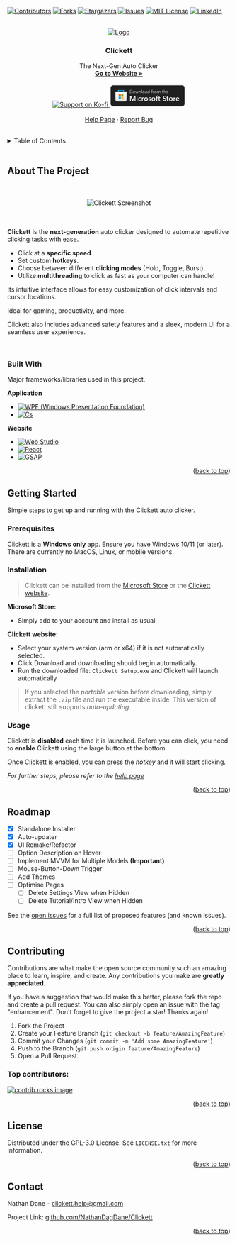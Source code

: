 <!-- Improved compatibility of back to top link: See: https://github.com/othneildrew/Best-README-Template/pull/73 -->
<a id="readme-top"></a>
<!--
*** Thanks for checking out the Best-README-Template. If you have a suggestion
*** that would make this better, please fork the repo and create a pull request
*** or simply open an issue with the tag "enhancement".
*** Don't forget to give the project a star!
*** Thanks again! Now go create something AMAZING! :D
-->



<!-- PROJECT SHIELDS -->
<!--
*** I'm using markdown "reference style" links for readability.
*** Reference links are enclosed in brackets [ ] instead of parentheses ( ).
*** See the bottom of this document for the declaration of the reference variables
*** for contributors-url, forks-url, etc. This is an optional, concise syntax you may use.
*** https://www.markdownguide.org/basic-syntax/#reference-style-links
-->
[![Contributors][contributors-shield]][contributors-url]
[![Forks][forks-shield]][forks-url]
[![Stargazers][stars-shield]][stars-url]
[![Issues][issues-shield]][issues-url]
[![MIT License][license-shield]][license-url]
[![LinkedIn][linkedin-shield]][linkedin-url]



<!-- PROJECT LOGO -->
<br />
<div align="center">
  <a href="https://clickett.app">
    <img src="https://raw.githubusercontent.com/NathanDagDane/Clickett/refs/heads/master/res/iconround.png" alt="Logo" width="120" height="120">
  </a>

  <h3 align="center">Clickett</h3>

  <p align="center">
    The Next-Gen Auto Clicker
    <br />
    <a href="clickett.app"><strong>Go to Website »</strong></a>
    <br />
    <br />
    <a href="https://ko-fi.com/L4L0K0358">
      <img src="https://cdn.prod.website-files.com/5c14e387dab576fe667689cf/64f1a9ddd0246590df69ea1a_kofi_short_button_dark%25402x-p-500.png" alt="Support on Ko-fi" height="50">
    </a>
    <a href="https://www.microsoft.com/store/productId/9NW55MH6VMHG">
      <img src="https://raw.githubusercontent.com/microsoft/app-store-badge/refs/heads/main/src/images/en-US%20dark.svg" alt="Download from Microsoft Store" height="50">
    </a>
    <br />
    <br />
    <a href="https://clickett.notion.site/10d6a3a1c22b80f6ad0ff5e1f4d90313?v=10d6a3a1c22b80e6a075000cd90e017c&pvs=4">Help Page</a>
    ·
    <a href="https://github.com/NathanDagDane/Clickett/issues/new?assignees=&labels=bug%2Cuser&projects=&template=bug_report.yml&title=%5BBug%5D%3A">Report Bug</a>
  </p>
</div>

<br />

<!-- TABLE OF CONTENTS -->
<details>
  <summary>Table of Contents</summary>
  <ol>
    <li>
      <a href="#about-the-project">About The Project</a>
      <ul>
        <li><a href="#built-with">Built With</a></li>
      </ul>
    </li>
    <li>
      <a href="#getting-started">Getting Started</a>
      <ul>
        <li><a href="#prerequisites">Prerequisites</a></li>
        <li><a href="#installation">Installation</a></li>
        <li><a href="#usage">Usage</a></li>
      </ul>
    </li>
    <li><a href="#roadmap">Roadmap</a></li>
    <li><a href="#contributing">Contributing</a></li>
    <li><a href="#license">License</a></li>
    <li><a href="#contact">Contact</a></li>
  </ol>
</details>

<br />

<!-- ABOUT THE PROJECT -->
## About The Project

<br />
<br />

<div align="center">
  <img src="https://raw.githubusercontent.com/NathanDagDane/Clickett/refs/heads/resources/screenshots/Clickett%20Enabled.png" alt="Clickett Screenshot" width="700">
</div>

<br />
<br />

**Clickett** is the **next-generation** auto clicker designed to automate repetitive clicking tasks with ease.

* Click at a **specific speed**.
* Set custom **hotkeys**.
* Choose between different **clicking modes** (Hold, Toggle, Burst).
* Utilize **multithreading** to click as fast as your computer can handle!

Its intuitive interface allows for easy customization of click intervals and cursor locations.

Ideal for gaming, productivity, and more.

Clickett also includes advanced safety features and a sleek, modern UI for a seamless user experience.

<br />

### Built With

Major frameworks/libraries used in this project.

**Application**
* [![WPF (Windows Presentation Foundation)](https://img.shields.io/badge/WPF-7f55e1?style=for-the-badge&logo=dotnet&link=https://github.com/dotnet/wpf)](https://github.com/dotnet/wpf)
* [![Cs](https://img.shields.io/badge/sharp-007bff?style=for-the-badge&logo=c&logoColor=fff&link=https://learn.microsoft.com/en-us/dotnet/csharp/tour-of-csharp/)](https://learn.microsoft.com/en-us/dotnet/csharp/tour-of-csharp/)

**Website**
* [![Web Studio](https://img.shields.io/badge/Web%20Studio-11181c?style=for-the-badge&logo=webtrees&logoColor=fff&link=https://webstudio.is/)](https://webstudio.is/)
* [![React][React.js]][React-url]
* [![GSAP](https://img.shields.io/badge/GSAP-0ae448?style=for-the-badge&link=https://gsap.com/)](https://gsap.com/)

<p align="right">(<a href="#readme-top">back to top</a>)</p>



<!-- GETTING STARTED -->
## Getting Started

Simple steps to get up and running with the Clickett auto clicker.

### Prerequisites

Clickett is a **Windows only** app. Ensure you have Windows 10/11 (or later). There are currently no MacOS, Linux, or mobile versions.

### Installation

> Clickett can be installed from the [Microsoft Store](https://www.microsoft.com/store/productId/9NW55MH6VMHG) or the [Clickett website](https://clickett.app).

**Microsoft Store:**

* Simply add to your account and install as usual.

**Clickett website:**

* Select your system version (arm or x64) if it is not automatically selected.
* Click Download and downloading should begin automatically.
* Run the downloaded file: `Clickett Setup.exe` and Clickett will launch automatically
> If you selected the *portable* version before downloading, simply extract the `.zip` file and run the executable inside. This version of clickett still supports *auto-updating*.

### Usage

Clickett is **disabled** each time it is launched. Before you can click, you need to **enable** Clickett using the large button at the bottom. 

Once Clickett is enabled, you can press the *hotkey* and it will start clicking.

_For further steps, please refer to the [help page](https://clickett.app/help)_

<p align="right">(<a href="#readme-top">back to top</a>)</p>



<!-- ROADMAP -->
## Roadmap

- [x] Standalone Installer
- [x] Auto-updater
- [x] UI Remake/Refactor
- [ ] Option Description on Hover
- [ ] Implement MVVM for Multiple Models **(Important)**
- [ ] Mouse-Button-Down Trigger
- [ ] Add Themes
- [ ] Optimise Pages
    - [ ] Delete Settings View when Hidden
    - [ ] Delete Tutorial/Intro View when Hidden

See the [open issues](https://github.com/NathanDagDane/Clickett/issues) for a full list of proposed features (and known issues).

<p align="right">(<a href="#readme-top">back to top</a>)</p>



<!-- CONTRIBUTING -->
## Contributing

Contributions are what make the open source community such an amazing place to learn, inspire, and create. Any contributions you make are **greatly appreciated**.

If you have a suggestion that would make this better, please fork the repo and create a pull request. You can also simply open an issue with the tag "enhancement".
Don't forget to give the project a star! Thanks again!

1. Fork the Project
2. Create your Feature Branch (`git checkout -b feature/AmazingFeature`)
3. Commit your Changes (`git commit -m 'Add some AmazingFeature'`)
4. Push to the Branch (`git push origin feature/AmazingFeature`)
5. Open a Pull Request

### Top contributors:

<a href="https://github.com/othneildrew/Best-README-Template/graphs/contributors">
  <img src="https://contrib.rocks/image?repo=NathanDagDane/Clickett" alt="contrib.rocks image" />
</a>

<p align="right">(<a href="#readme-top">back to top</a>)</p>



<!-- LICENSE -->
## License

Distributed under the GPL-3.0 License. See `LICENSE.txt` for more information.

<p align="right">(<a href="#readme-top">back to top</a>)</p>



<!-- CONTACT -->
## Contact

Nathan Dane - clickett.help@gmail.com

Project Link: [github.com/NathanDagDane/Clickett](https://github.com/NathanDagDane/Clickett)

<p align="right">(<a href="#readme-top">back to top</a>)</p>



<!-- MARKDOWN LINKS & IMAGES -->
<!-- https://www.markdownguide.org/basic-syntax/#reference-style-links -->
[contributors-shield]: https://img.shields.io/github/contributors/NathanDagDane/Clickett.svg?style=for-the-badge
[contributors-url]: https://github.com/NathanDagDane/Clickett/graphs/contributors
[forks-shield]: https://img.shields.io/github/forks/NathanDagDane/Clickett.svg?style=for-the-badge
[forks-url]: https://github.com/NathanDagDane/Clickett/network/members
[stars-shield]: https://img.shields.io/github/stars/NathanDagDane/Clickett.svg?style=for-the-badge
[stars-url]: https://github.com/NathanDagDane/Clickett/stargazers
[issues-shield]: https://img.shields.io/github/issues/NathanDagDane/Clickett.svg?style=for-the-badge
[issues-url]: https://github.com/NathanDagDane/Clickett/issues
[license-shield]: https://img.shields.io/github/license/NathanDagDane/Clickett.svg?style=for-the-badge
[license-url]: https://github.com/NathanDagDane/Clickett/blob/master/LICENSE.txt
[linkedin-shield]: https://img.shields.io/badge/-LinkedIn-black.svg?style=for-the-badge&logo=linkedin&colorB=555
[linkedin-url]: https://www.linkedin.com/in/nathan-dane/
[React.js]: https://img.shields.io/badge/React-20232A?style=for-the-badge&logo=react&logoColor=61DAFB
[React-url]: https://reactjs.org/
